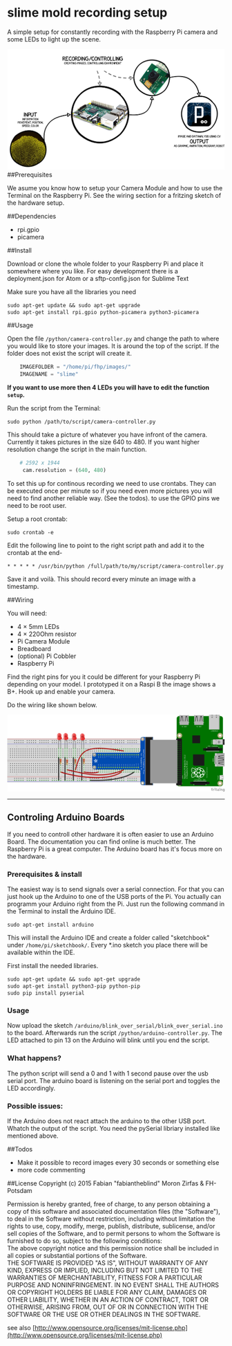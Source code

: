 slime mold recording setup
==========================

A simple setup for constantly recording with the Raspberry Pi camera and some LEDs to light up the scene.  

![](images/input-output-slime-mold.png)  
##Prerequisites  

We asume you know how to setup your Camera Module and how to use the Terminal on the Raspberry Pi. 
See the wiring section for a fritzing sketch of the hardware setup.  

##Dependencies 

- rpi.gpio 
- picamera

##Install  

Download or clone the whole folder to your Raspberry Pi and place it somewhere where you like. For easy development there is a deployment.json for Atom or a sftp-config.json for Sublime Text  

Make sure you have all the libraries you need
    
    sudo apt-get update && sudo apt-get upgrade
    sudo apt-get install rpi.gpio python-picamera python3-picamera


##Usage  

Open the file `/python/camera-controller.py` and change the path to where you would like to store your images. It is around the top of the script. If the folder does not exist the script will create it.  

```python
    IMAGEFOLDER = "/home/pi/fhp/images/"
    IMAGENAME = "slime"
```

__If you want to use more then 4 LEDs you will have to edit the function `setup`.__  

Run the script from the Terminal:  

    sudo python /path/to/script/camera-controller.py

This should take a picture of whatever you have infront of the camera. Currently it takes pictures in the size 640 to 480. If you want higher resolution change the script in the main function.  

```python
    # 2592 x 1944
     cam.resolution = (640, 480)
```


To set this up for continous recording we need to use crontabs. They can be executed once per minute so if you need even more pictures you will need to find another reliable way. (See the todos). to use the GPIO pins we need to be root user. 

Setup a root crontab:  

    sudo crontab -e

Edit the following line to point to the right script path and add it to the crontab at the end-

    * * * * * /usr/bin/python /full/path/to/my/script/camera-controller.py

Save it and voilà. This should record every minute an image with a timestamp.  

##Wiring 

You will need:  

- 4 × 5mm LEDs  
- 4 × 220Ohm resistor  
- Pi Camera Module  
- Breadboard  
- (optional) Pi Cobbler
- Raspberry Pi  

Find the right pins for you it could be different for your Raspberry Pi depending on your model. I prototyped it on a Raspi B the image shows a B+. Hook up and enable your camera.  

Do the wiring like shown below.  

![](fritzing/recording-setup-physical_bb.png)  

-----------

## Controling Arduino Boards

If you need to controll other hardware it is often easier to use an Arduino Board. The documentation you can find online is much better. The Raspberry Pi is a great computer. The Arduino board has it's focus more on the hardware. 

### Prerequisites & install
The easiest way is to send signals over a serial connection. For that you can just hook up the Arduino to one of the USB ports of the Pi. You actually can programm your Arduino right from the Pi. Just run the following command in the Terminal to install the Arduino IDE.

    sudo apt-get install arduino

This will install the Arduino IDE and create a folder called "sketchbook" under `/home/pi/sketchbook/`. Every *.ino sketch you place there will be available within the IDE.  

First install the needed libraries.

    sudo apt-get update && sudo apt-get upgrade
    sudo apt-get install python3-pip python-pip
    sudo pip install pyserial

### Usage
Now upload the sketch `/arduino/blink_over_serial/blink_over_serial.ino` to the board. Afterwards run the script `/python/arduino-controller.py`. The LED attached to pin 13 on the Arduino will blink until you end the script.  

### What happens?  

The python script will send a 0 and 1 with 1 second pause over the usb serial port. The arduino board is listening on the serial port and toggles the LED accordingly.  

### Possible issues:  

If the Arduino does not react attach the arduino to the other USB port. Whatch the output of the script. You need the pySerial libriary installed like mentioned above.  

##Todos  

- Make it possible to record images every 30 seconds or something else
- more code commenting  

##License
Copyright (c) 2015 Fabian "fabiantheblind" Moron Zirfas & FH-Potsdam  

Permission is hereby granted, free of charge, to any person obtaining a copy of this software and associated documentation files (the "Software"), to deal in the Software  without restriction, including without limitation the rights to use, copy, modify, merge, publish, distribute, sublicense, and/or sell copies of the Software, and to  permit persons to whom the Software is furnished to do so, subject to the following conditions:  
The above copyright notice and this permission notice shall be included in all copies or substantial portions of the Software.  
THE SOFTWARE IS PROVIDED "AS IS", WITHOUT WARRANTY OF ANY KIND, EXPRESS OR IMPLIED, INCLUDING BUT NOT LIMITED TO THE WARRANTIES OF MERCHANTABILITY, FITNESS FOR A  PARTICULAR PURPOSE AND NONINFRINGEMENT. IN NO EVENT SHALL THE AUTHORS OR COPYRIGHT HOLDERS BE LIABLE FOR ANY CLAIM, DAMAGES OR OTHER LIABILITY, WHETHER IN AN ACTION OF  CONTRACT, TORT OR OTHERWISE, ARISING FROM, OUT OF OR IN CONNECTION WITH THE SOFTWARE OR THE USE OR OTHER DEALINGS IN THE SOFTWARE.  

see also [http://www.opensource.org/licenses/mit-license.php](http://www.opensource.org/licenses/mit-license.php)


